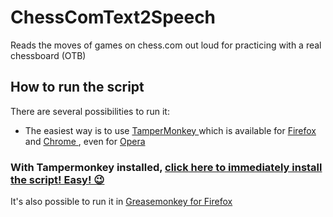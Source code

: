 # ChessComText2Speech
Reads the moves of games on chess.com out loud for practicing with a real chessboard (OTB)


## How to run the script

There are several possibilities to run it:
 - The easiest way is to use [TamperMonkey ](https://www.google.ch/search?q=tampermonkey) which is available for [Firefox ](https://addons.mozilla.org/en-US/firefox/addon/tampermonkey/) and [Chrome ](https://chrome.google.com/webstore/search/tampermonkey), even for [Opera ](https://addons.opera.com/de/search/?query=Tampermonkey)
 ### With Tampermonkey installed,  [click here to immediately install the script! Easy! 😉](https://github.com/johnnyawesome/ChessComText2Speech/raw/main/ChessComText2Speech.user.js)

It's also possible to run it in [Greasemonkey for Firefox ](https://addons.mozilla.org/en-US/firefox/addon/greasemonkey/) 
